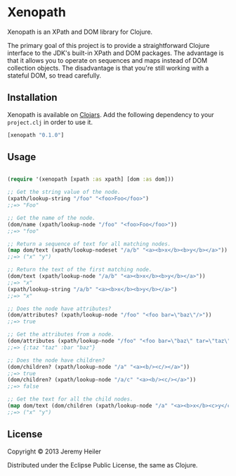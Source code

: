 # Xenopath

Xenopath is an XPath and DOM library for Clojure.

The primary goal of this project is to provide a straightforward
Clojure interface to the JDK's built-in XPath and DOM packages. The
advantage is that it allows you to operate on sequences and maps
instead of DOM collection objects. The disadvantage is that you're
still working with a stateful DOM, so tread carefully.

## Installation

Xenopath is available on [Clojars](https://clojars.org/xenopath). Add
the following dependency to your `project.clj` in order to use it.

```clojure
[xenopath "0.1.0"]
```

## Usage

```clojure

(require '(xenopath [xpath :as xpath] [dom :as dom]))

;; Get the string value of the node.
(xpath/lookup-string "/foo" "<foo>Foo</foo>")
;;=> "Foo"

;; Get the name of the node.
(dom/name (xpath/lookup-node "/foo" "<foo>Foo</foo>"))
;;=> "foo"

;; Return a sequence of text for all matching nodes.
(map dom/text (xpath/lookup-nodeset "/a/b" "<a><b>x</b><b>y</b></a>"))
;;=> ("x" "y")

;; Return the text of the first matching node.
(dom/text (xpath/lookup-node "/a/b" "<a><b>x</b><b>y</b></a>"))
;;=> "x"
(xpath/lookup-string "/a/b" "<a><b>x</b><b>y</b></a>")
;;=> "x"

;; Does the node have attributes?
(dom/attributes? (xpath/lookup-node "/foo" "<foo bar=\"baz\"/>"))
;;=> true

;; Get the attributes from a node.
(dom/attributes (xpath/lookup-node "/foo" "<foo bar=\"baz\" tar=\"taz\"/>"))
;;=> {:taz "taz" :bar "baz"}

;; Does the node have children?
(dom/children? (xpath/lookup-node "/a" "<a><b/><c/></a>"))
;;=> true
(dom/children? (xpath/lookup-node "/a/c" "<a><b/><c/></a>"))
;;=> false

;; Get the text for all the child nodes.
(map dom/text (dom/children (xpath/lookup-node "/a" "<a><b>x</b><c>y</c></a>")))
;;=> ("x" "y")
```

## License

Copyright © 2013 Jeremy Heiler

Distributed under the Eclipse Public License, the same as Clojure.
